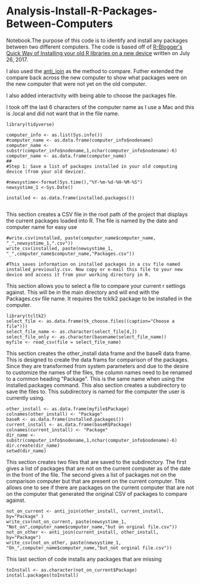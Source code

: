# Analysis-Install-R-Packages-Between-Computers
 
Notebook.The purpose of this code is to identify and install any packages between two different computers.  The code is based off of [R-Blogger's Quick Way of Installing your old R libraries on a new device](https://www.r-bloggers.com/quick-way-of-installing-all-your-old-r-libraries-on-a-new-device/) written on July 26, 2017.

I also used the [anti_join](http://zevross.com/blog/2014/08/05/using-the-r-function-anti_join-to-find-unmatched-records/) as the method to compare.  Futher extended the compare back across the new computer to show what packages were on the new computer that were not yet on the old computer.

I also added interactivity with being able to choose the packages file.  


I took off the last 6 characters of the computer name as I use a Mac and this is .local and did not want that in the file name.  
```{r set_up}
library(tidyverse)

computer_info <- as.list(Sys.info())
#computer_name <- as.data.frame(computer_info$nodename)
computer_name <- substr(computer_info$nodename,1,nchar(computer_info$nodename)-6)
computer_name <- as.data.frame(computer_name)
##
#Step 1: Save a list of packages installed in your old computing device (from your old device).

#newsystime<-format(Sys.time(),"%Y-%m-%d-%H-%M-%S") 
newsystime_1 <-Sys.Date()

installed <- as.data.frame(installed.packages())


```

This section creates a CSV file in the root path of the project that displays the current packages loaded into R.  The file is named by the date and computer name for easy use
```{r write_csv}
#write.csv(installed, paste(computer_name$computer_name, "_",newsystime_1,".csv"))
write_csv(installed, paste(newsystime_1, "_",computer_name$computer_name,"Packages.csv"))

#This saves information on installed packages in a csv file named installed_previously.csv. Now copy or e-mail this file to your new device and access it from your working directory in R.
```

This section allows you to select a file to compare your current r settings against.  This will be in the main directory and will end with the Packages.csv file name.  It requires the tcklk2 package to be installed in the computer. 
```{r select comparison file}
library(tcltk2)
select_file <- as.data.frame(tk_choose.files((caption="Choose a file")))
select_file_name <- as.character(select_file[4,])
select_file_only <- as.character(basename(select_file_name))
myfile <- read_csv(file = select_file_name)
```

This section creates the other_install data frame and the baseR data frame.  This is designed to create the data frams for comparison of the packages.  Since they are transformed from system parameters and due to the desire to customize the names of the files, the column names need to be renamed to a common heading "Package".  This is the same name when using the installed.packages command.  This also section creates a subdirectory to save the files to.  This subdirectory is named for the computer the user is currently using.
```{r create comparison data frames}
other_install <- as.data.frame(myfile$Package)
colnames(other_install) <- "Package"
baseR <- as.data.frame(installed.packages())
current_install <- as.data.frame(baseR$Package)
colnames(current_install) <- "Package"
dir_name <- substr(computer_info$nodename,1,nchar(computer_info$nodename)-6)
dir.create(dir_name)
setwd(dir_name)
```




This section creates two files that are saved to the subdirectory.  The first gives a list of packages that are not on the current computer as of the date in the front of the file.  The second gives a list of packages not on the comparison computer but that are present on the current computer.  This allows one to see if there are packages on the current computer that are not on the computer that generated the original CSV of packages to compare against.
```{r analytic files}
not_on_current <- anti_join(other_install, current_install, by="Package" )
write_csv(not_on_current, paste(newsystime_1, "Not_on",computer_name$computer_name,"but on orginal file.csv"))
not_on_other <- anti_join(current_install, other_install, by="Package")
write_csv(not_on_other, paste(newsystime_1, "On_",computer_name$computer_name,"but_not orginal file.csv"))

```

This last section of code installs any packages that are missing
```{r install packages}
toInstall <- as.character(not_on_current$Package)
install.packages(toInstall)


```

